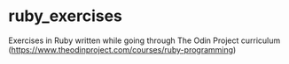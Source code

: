 # ruby_exercises
Exercises in Ruby written while going through The Odin Project curriculum (https://www.theodinproject.com/courses/ruby-programming) 
